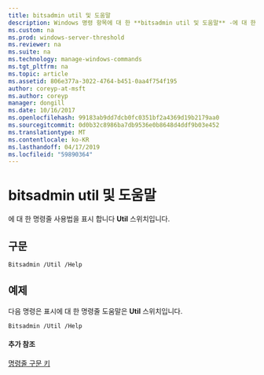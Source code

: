 ```yaml
---
title: bitsadmin util 및 도움말
description: Windows 명령 항목에 대 한 **bitsadmin util 및 도움말** -에 대 한 명령줄 사용법을 표시 합니다 **Util** 스위치입니다.
ms.custom: na
ms.prod: windows-server-threshold
ms.reviewer: na
ms.suite: na
ms.technology: manage-windows-commands
ms.tgt_pltfrm: na
ms.topic: article
ms.assetid: 806e377a-3022-4764-b451-0aa4f754f195
author: coreyp-at-msft
ms.author: coreyp
manager: dongill
ms.date: 10/16/2017
ms.openlocfilehash: 99183ab9dd7dcb0fc0351bf2a4369d19b2179aa0
ms.sourcegitcommit: 0d0b32c8986ba7db9536e0b8648d4ddf9b03e452
ms.translationtype: MT
ms.contentlocale: ko-KR
ms.lasthandoff: 04/17/2019
ms.locfileid: "59890364"
---
```

# <a name="bitsadmin-util-and-help"></a>bitsadmin util 및 도움말



에 대 한 명령줄 사용법을 표시 합니다 **Util** 스위치입니다.

## <a name="syntax"></a>구문

```
Bitsadmin /Util /Help 
```

## <a name="BKMK_examples"></a>예제

다음 명령은 표시에 대 한 명령줄 도움말은 **Util** 스위치입니다.
```
Bitsadmin /Util /Help
```

#### <a name="additional-references"></a>추가 참조

[명령줄 구문 키](command-line-syntax-key.md)